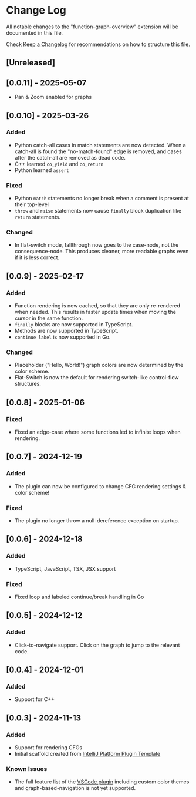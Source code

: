 # Change Log

All notable changes to the "function-graph-overview" extension will be documented in this file.

Check [Keep a Changelog](http://keepachangelog.com/) for recommendations on how to structure this file.

## [Unreleased]

## [0.0.11] - 2025-05-07

- Pan & Zoom enabled for graphs

## [0.0.10] - 2025-03-26

### Added

- Python catch-all cases in match statements are now detected.
  When a catch-all is found the "no-match-found" edge is removed,
  and cases after the catch-all are removed as dead code.
- C++ learned `co_yield` and `co_return`
- Python learned `assert`

### Fixed

- Python `match` statements no longer break when a comment is present at their top-level
- `throw` and `raise` statements now cause `finally` block duplication like `return` statements.

### Changed

- In flat-switch mode, fallthrough now goes to the case-node, not the consequence-node.
  This produces cleaner, more readable graphs even if it is less correct.

## [0.0.9] - 2025-02-17

### Added

- Function rendering is now cached, so that they are only re-rendered when needed.
  This results in faster update times when moving the cursor in the same function.
- `finally` blocks are now supported in TypeScript.
- Methods are now supported in TypeScript.
- `continue label` is now supported in Go.

### Changed

- Placeholder ("Hello, World!") graph colors are now determined by the color scheme.
- Flat-Switch is now the default for rendering switch-like control-flow structures.

## [0.0.8] - 2025-01-06

### Fixed

- Fixed an edge-case where some functions led to infinite loops when rendering.

## [0.0.7] - 2024-12-19

### Added

- The plugin can now be configured to change CFG rendering settings & color scheme!

### Fixed

- The plugin no longer throw a null-dereference exception on startup.

## [0.0.6] - 2024-12-18

### Added

- TypeScript, JavaScript, TSX, JSX support

### Fixed

- Fixed loop and labeled continue/break handling in Go

## [0.0.5] - 2024-12-12

### Added

- Click-to-navigate support. Click on the graph to jump to the relevant code.

## [0.0.4] - 2024-12-01

### Added

- Support for C++

## [0.0.3] - 2024-11-13

### Added

- Support for rendering CFGs
- Initial scaffold created from [IntelliJ Platform Plugin Template](https://github.com/JetBrains/intellij-platform-plugin-template)

### Known Issues

- The full feature list of the [VSCode plugin](https://github.com/tmr232/function-graph-overview/) including custom
  color themes and graph-based-navigation is not yet supported.
